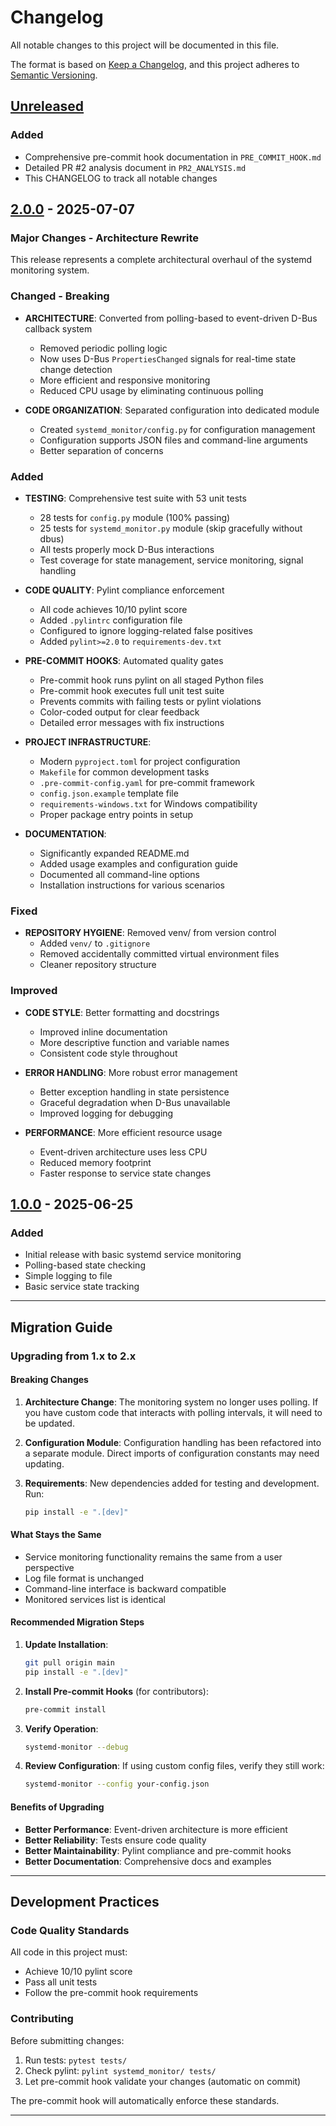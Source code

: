 # Changelog

All notable changes to this project will be documented in this file.

The format is based on [Keep a Changelog](https://keepachangelog.com/en/1.0.0/),
and this project adheres to [Semantic Versioning](https://semver.org/spec/v2.0.0.html).

## [Unreleased]

### Added
- Comprehensive pre-commit hook documentation in `PRE_COMMIT_HOOK.md`
- Detailed PR #2 analysis document in `PR2_ANALYSIS.md`
- This CHANGELOG to track all notable changes

## [2.0.0] - 2025-07-07

### Major Changes - Architecture Rewrite

This release represents a complete architectural overhaul of the systemd monitoring system.

### Changed - Breaking
- **ARCHITECTURE**: Converted from polling-based to event-driven D-Bus callback system
  - Removed periodic polling logic
  - Now uses D-Bus `PropertiesChanged` signals for real-time state change detection
  - More efficient and responsive monitoring
  - Reduced CPU usage by eliminating continuous polling

- **CODE ORGANIZATION**: Separated configuration into dedicated module
  - Created `systemd_monitor/config.py` for configuration management
  - Configuration supports JSON files and command-line arguments
  - Better separation of concerns

### Added
- **TESTING**: Comprehensive test suite with 53 unit tests
  - 28 tests for `config.py` module (100% passing)
  - 25 tests for `systemd_monitor.py` module (skip gracefully without dbus)
  - All tests properly mock D-Bus interactions
  - Test coverage for state management, service monitoring, signal handling

- **CODE QUALITY**: Pylint compliance enforcement
  - All code achieves 10/10 pylint score
  - Added `.pylintrc` configuration file
  - Configured to ignore logging-related false positives
  - Added `pylint>=2.0` to `requirements-dev.txt`

- **PRE-COMMIT HOOKS**: Automated quality gates
  - Pre-commit hook runs pylint on all staged Python files
  - Pre-commit hook executes full unit test suite
  - Prevents commits with failing tests or pylint violations
  - Color-coded output for clear feedback
  - Detailed error messages with fix instructions

- **PROJECT INFRASTRUCTURE**:
  - Modern `pyproject.toml` for project configuration
  - `Makefile` for common development tasks
  - `.pre-commit-config.yaml` for pre-commit framework
  - `config.json.example` template file
  - `requirements-windows.txt` for Windows compatibility
  - Proper package entry points in setup

- **DOCUMENTATION**:
  - Significantly expanded README.md
  - Added usage examples and configuration guide
  - Documented all command-line options
  - Installation instructions for various scenarios

### Fixed
- **REPOSITORY HYGIENE**: Removed venv/ from version control
  - Added `venv/` to `.gitignore`
  - Removed accidentally committed virtual environment files
  - Cleaner repository structure

### Improved
- **CODE STYLE**: Better formatting and docstrings
  - Improved inline documentation
  - More descriptive function and variable names
  - Consistent code style throughout

- **ERROR HANDLING**: More robust error management
  - Better exception handling in state persistence
  - Graceful degradation when D-Bus unavailable
  - Improved logging for debugging

- **PERFORMANCE**: More efficient resource usage
  - Event-driven architecture uses less CPU
  - Reduced memory footprint
  - Faster response to service state changes

## [1.0.0] - 2025-06-25

### Added
- Initial release with basic systemd service monitoring
- Polling-based state checking
- Simple logging to file
- Basic service state tracking

---

## Migration Guide

### Upgrading from 1.x to 2.x

#### Breaking Changes

1. **Architecture Change**: The monitoring system no longer uses polling. If you have custom code that interacts with polling intervals, it will need to be updated.

2. **Configuration Module**: Configuration handling has been refactored into a separate module. Direct imports of configuration constants may need updating.

3. **Requirements**: New dependencies added for testing and development. Run:
   ```bash
   pip install -e ".[dev]"
   ```

#### What Stays the Same

- Service monitoring functionality remains the same from a user perspective
- Log file format is unchanged
- Command-line interface is backward compatible
- Monitored services list is identical

#### Recommended Migration Steps

1. **Update Installation**:
   ```bash
   git pull origin main
   pip install -e ".[dev]"
   ```

2. **Install Pre-commit Hooks** (for contributors):
   ```bash
   pre-commit install
   ```

3. **Verify Operation**:
   ```bash
   systemd-monitor --debug
   ```

4. **Review Configuration**: If using custom config files, verify they still work:
   ```bash
   systemd-monitor --config your-config.json
   ```

#### Benefits of Upgrading

- **Better Performance**: Event-driven architecture is more efficient
- **Better Reliability**: Tests ensure code quality
- **Better Maintainability**: Pylint compliance and pre-commit hooks
- **Better Documentation**: Comprehensive docs and examples

---

## Development Practices

### Code Quality Standards

All code in this project must:
- Achieve 10/10 pylint score
- Pass all unit tests
- Follow the pre-commit hook requirements

### Contributing

Before submitting changes:

1. Run tests: `pytest tests/`
2. Check pylint: `pylint systemd_monitor/ tests/`
3. Let pre-commit hook validate your changes (automatic on commit)

The pre-commit hook will automatically enforce these standards.

---

[Unreleased]: https://github.com/istorrs/systemd_monitor/compare/v2.0.0...HEAD
[2.0.0]: https://github.com/istorrs/systemd_monitor/compare/v1.0.0...v2.0.0
[1.0.0]: https://github.com/istorrs/systemd_monitor/releases/tag/v1.0.0
